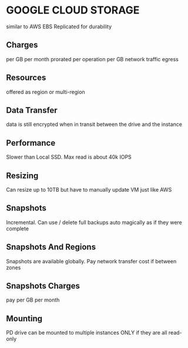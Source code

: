 # GOOGLE CLOUD STORAGE
similar to AWS EBS
Replicated for durability

## Charges
per GB per month prorated
per operation
per GB network traffic egress

## Resources
offered as region or multi-region

## Data Transfer
data is still encrypted when in transit between the drive and the instance

## Performance
Slower than Local SSD. Max read is about 40k IOPS

## Resizing
Can resize up to 10TB but have to manually update VM just like AWS

## Snapshots
Incremental. Can use / delete full backups auto magically as if they were
complete

## Snapshots And Regions
Snapshots are available globally. Pay network transfer cost if between zones

## Snapshots Charges
pay per GB per month

## Mounting
PD drive can be mounted to multiple instances ONLY if they are all read-only
